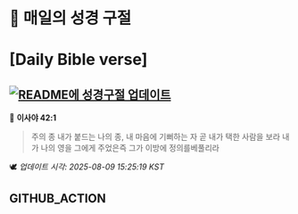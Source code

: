 # 🙏 매일의 성경 구절
# [Daily Bible verse]
## [![README에 성경구절 업데이트](https://github.com/DONGSUKA/first_test/actions/workflows/update-readme-bible.yml/badge.svg)](https://github.com/DONGSUKA/first_test/actions/workflows/update-readme-bible.yml)
<!-- START_BIBLE_VERSE -->
📖 **이사야 42:1**
> 주의 종 내가 붙드는 나의 종, 내 마음에 기뻐하는 자 곧 내가 택한 사람을 보라 내가 나의 영을 그에게 주었은즉 그가 이방에 정의를베풀리라

🕊️ _업데이트 시각: 2025-08-09 15:25:19 KST_
  <!-- END_BIBLE_VERSE -->
## GITHUB_ACTION
